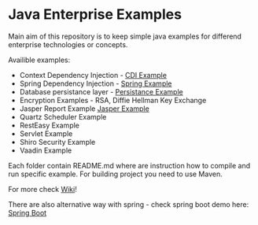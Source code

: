 Java Enterprise Examples
=====================
Main aim of this repository is to keep simple java examples for differend enterprise technologies or concepts. 

Availible examples:

 * Context Dependency Injection - [CDI Example](./cdi-example)
 * Spring Dependency Injection - [Spring Example](https://github.com/Pooky/dependency-injection-spring)
 * Database persistance layer - [Persistance Example](./persistance-example)
 * Encryption Examples - RSA, Diffie Hellman Key Exchange
 * Jasper Report Example  [Jasper Example](./jasper-example)
 * Quartz Scheduler Example
 * RestEasy Example
 * Servlet Example
 * Shiro Security Example
 * Vaadin Example

Each folder contain README.md where are instruction how to compile and run specific example.
For building project you need to use Maven.

For more check [Wiki](https://github.com/Pooky/java-examples/wiki/)!

There are also alternative way with spring - check spring boot demo here: [Spring Boot](https://github.com/Pooky/spring-examples)

